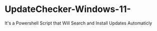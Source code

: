# UpdateChecker-Windows-11-
It's a Powershell Script that Will Search and Install Updates Automaticly
